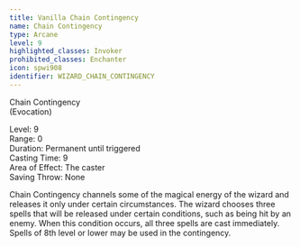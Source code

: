 ```yaml
---
title: Vanilla Chain Contingency
name: Chain Contingency
type: Arcane
level: 9
highlighted_classes: Invoker
prohibited_classes: Enchanter
icon: spwi908
identifier: WIZARD_CHAIN_CONTINGENCY
---
```

Chain Contingency  
(Evocation)   
  
Level: 9  
Range: 0  
Duration: Permanent until triggered  
Casting Time: 9  
Area of Effect: The caster  
Saving Throw: None   
  
Chain Contingency channels some of the magical energy of the wizard and releases it only under certain circumstances. The wizard chooses three spells that will be released under certain conditions, such as being hit by an enemy. When this condition occurs, all three spells are cast immediately. Spells of 8th level or lower may be used in the contingency.  
